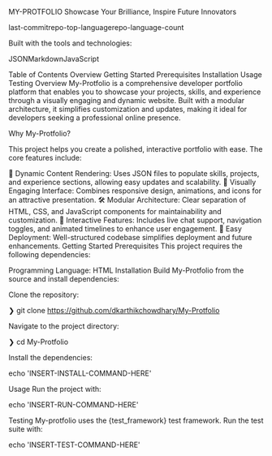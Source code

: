 MY-PROTFOLIO
Showcase Your Brilliance, Inspire Future Innovators

last-commitrepo-top-languagerepo-language-count

Built with the tools and technologies:

JSONMarkdownJavaScript

Table of Contents
Overview
Getting Started
Prerequisites
Installation
Usage
Testing
Overview
My-Protfolio is a comprehensive developer portfolio platform that enables you to showcase your projects, skills, and experience through a visually engaging and dynamic website. Built with a modular architecture, it simplifies customization and updates, making it ideal for developers seeking a professional online presence.

Why My-Protfolio?

This project helps you create a polished, interactive portfolio with ease. The core features include:

🧩 Dynamic Content Rendering: Uses JSON files to populate skills, projects, and experience sections, allowing easy updates and scalability.
🎨 Visually Engaging Interface: Combines responsive design, animations, and icons for an attractive presentation.
🛠️ Modular Architecture: Clear separation of HTML, CSS, and JavaScript components for maintainability and customization.
💬 Interactive Features: Includes live chat support, navigation toggles, and animated timelines to enhance user engagement.
🚀 Easy Deployment: Well-structured codebase simplifies deployment and future enhancements.
Getting Started
Prerequisites
This project requires the following dependencies:

Programming Language: HTML
Installation
Build My-Protfolio from the source and install dependencies:

Clone the repository:

❯ git clone https://github.com/dkarthikchowdhary/My-Protfolio

Navigate to the project directory:

❯ cd My-Protfolio

Install the dependencies:

echo 'INSERT-INSTALL-COMMAND-HERE'

Usage
Run the project with:

echo 'INSERT-RUN-COMMAND-HERE'

Testing
My-protfolio uses the {test_framework} test framework. Run the test suite with:

echo 'INSERT-TEST-COMMAND-HERE'
